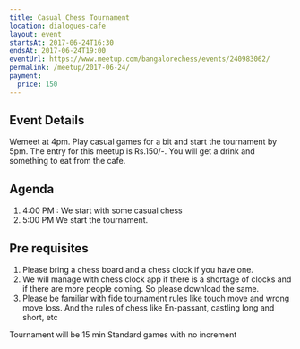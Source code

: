 ```yaml
---
title: Casual Chess Tournament
location: dialogues-cafe
layout: event
startsAt: 2017-06-24T16:30
endsAt: 2017-06-24T19:00
eventUrl: https://www.meetup.com/bangalorechess/events/240983062/
permalink: /meetup/2017-06-24/
payment:
  price: 150
---
```

## Event Details
Wemeet at 4pm. Play casual games for a bit and start the tournament by 5pm. The entry for this meetup is Rs.150/-. You will get a drink and something to eat from the cafe. 

## Agenda
1. 4:00 PM : We start with some casual chess
2. 5:00 PM We start the tournament. 

## Pre requisites 
1. Please bring a chess board and a chess clock if you have one. 
2. We will manage with chess clock app if there is a shortage of clocks and if there are more people coming. So please download the same. 
3. Please be familiar with fide tournament rules like touch move and wrong move loss. And the rules of chess like En-passant, castling long and short, etc 

Tournament will be 15 min Standard games with no increment